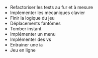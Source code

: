 * Refactoriser les tests au fur et à mesure
* Implementer les mécaniques clavier
* Finir la logique du jeu
* Déplacements fantômes
* Tomber instant
* Implémenter un menu
* Implémenter des vs 
* Entrainer une ia
* Jeu en ligne